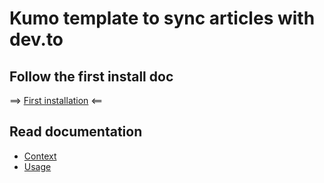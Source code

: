 # Kumo template to sync articles with dev.to

## Follow the first install doc

==> [First installation](./docs/install.md) <==

## Read documentation

- [Context](./docs/context.md)
- [Usage](./docs/usage.md)
